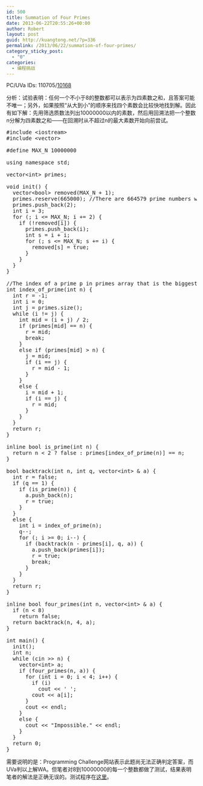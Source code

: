 ```yaml
---
id: 500
title: Summation of Four Primes
date: 2013-06-22T20:55:26+00:00
author: Robert
layout: post
guid: http://kuangtong.net/?p=336
permalink: /2013/06/22/summation-of-four-primes/
category_sticky_post:
  - "0"
categories:
  - 编程挑战
---
```

PC/UVa IDs: 110705/<a href="http://uva.onlinejudge.org/index.php?option=com_onlinejudge&#038;Itemid=8&#038;page=show_problem&#038;problem=1109" target="_blank">10168</a>

分析：试验表明：任何一个不小于8的整数都可以表示为四素数之和，且答案可能不唯一；另外，如果按照“从大到小”的顺序来找四个素数会比较快地找到解。因此有如下解：先用筛选质数法列出10000000以内的素数，然后用回溯法把一个整数n分解为四素数之和——在回溯时从不超过n的最大素数开始向前尝试。<!--more-->

<pre class="brush: cpp; title: ; notranslate" title="">#include &lt;iostream&gt;
#include &lt;vector&gt;

#define MAX_N 10000000

using namespace std;

vector&lt;int&gt; primes;

void init() {
  vector&lt;bool&gt; removed(MAX_N + 1);
  primes.reserve(665000); //There are 664579 prime numbers within 10000000
  primes.push_back(2);
  int i = 3;
  for (; i &lt;= MAX_N; i += 2) {
    if (!removed[i]) {
      primes.push_back(i);
      int s = i + i;
      for (; s &lt;= MAX_N; s += i) {
        removed[s] = true;
      }
    }
  }
}

//The index of a prime p in primes array that is the biggest prime not bigger than n.
int index_of_prime(int n) {
  int r = -1;
  int i = 0;
  int j = primes.size();
  while (i != j) {
    int mid = (i + j) / 2;
    if (primes[mid] == n) {
      r = mid;
      break;
    }
    else if (primes[mid] &gt; n) {
      j = mid;
      if (i == j) {
        r = mid - 1;
      }
    }
    else {
      i = mid + 1;
      if (i == j) {
        r = mid;
      }
    }
  }
  return r;
}

inline bool is_prime(int n) {
  return n &lt; 2 ? false : primes[index_of_prime(n)] == n;
}

bool backtrack(int n, int q, vector&lt;int&gt; & a) {
  int r = false;
  if (q == 1) {
    if (is_prime(n)) {
      a.push_back(n);
      r = true;
    }
  }
  else {
    int i = index_of_prime(n);
    q--;
    for (; i &gt;= 0; i--) {
      if (backtrack(n - primes[i], q, a)) {
        a.push_back(primes[i]);
        r = true;
        break;
      }
    }
  }
  return r;
}

inline bool four_primes(int n, vector&lt;int&gt; & a) {
  if (n &lt; 8)
    return false;
  return backtrack(n, 4, a);
}

int main() {
  init();
  int n;
  while (cin &gt;&gt; n) {
    vector&lt;int&gt; a;
    if (four_primes(n, a)) {
      for (int i = 0; i &lt; 4; i++) {
        if (i)
          cout &lt;&lt; ' ';
        cout &lt;&lt; a[i];
      }
      cout &lt;&lt; endl;
    }
    else {
      cout &lt;&lt; "Impossible." &lt;&lt; endl;
    }
  }
  return 0;
}
</pre>

需要说明的是：Programming Challenge网站表示此题尚无法正确判定答案，而UVa判以上解WA。但笔者对8到10000000的每一个整数都做了测试，结果表明笔者的解法是正确无误的。测试程序在<a href="https://code.google.com/p/programming-challenges-robert/source/browse/ch7_ex5_test.rb" target="_blank">这里</a>。

<div class="addtoany_share_save_container addtoany_content_bottom">
  <div class="a2a_kit a2a_kit_size_32 addtoany_list a2a_target" id="wpa2a_45">
    <a class="a2a_button_facebook" href="http://www.addtoany.com/add_to/facebook?linkurl=http%3A%2F%2Fkuangtong.me%2F2013%2F06%2F22%2Fsummation-of-four-primes%2F&linkname=Summation%20of%20Four%20Primes" title="Facebook" rel="nofollow" target="_blank"></a><a class="a2a_button_twitter" href="http://www.addtoany.com/add_to/twitter?linkurl=http%3A%2F%2Fkuangtong.me%2F2013%2F06%2F22%2Fsummation-of-four-primes%2F&linkname=Summation%20of%20Four%20Primes" title="Twitter" rel="nofollow" target="_blank"></a><a class="a2a_button_google_plus" href="http://www.addtoany.com/add_to/google_plus?linkurl=http%3A%2F%2Fkuangtong.me%2F2013%2F06%2F22%2Fsummation-of-four-primes%2F&linkname=Summation%20of%20Four%20Primes" title="Google+" rel="nofollow" target="_blank"></a><a class="a2a_button_sina_weibo" href="http://www.addtoany.com/add_to/sina_weibo?linkurl=http%3A%2F%2Fkuangtong.me%2F2013%2F06%2F22%2Fsummation-of-four-primes%2F&linkname=Summation%20of%20Four%20Primes" title="Sina Weibo" rel="nofollow" target="_blank"></a><a class="a2a_dd addtoany_share_save" href="https://www.addtoany.com/share_save"></a>
  </div>
</div>